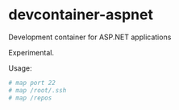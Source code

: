# devcontainer-aspnet
Development container for ASP.NET applications

Experimental.

Usage:

```bash
# map port 22
# map /root/.ssh
# map /repos
```